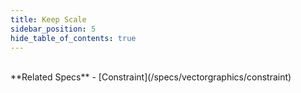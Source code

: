 ```yaml
---
title: Keep Scale
sidebar_position: 5
hide_table_of_contents: true
---
```


<DarumaPlayer
  src='https://raw.githubusercontent.com/verygoodgraphics/resource/main/feature/constraint/constraint__scale.daruma'
/>

<br />
**Related Specs**
- [Constraint](/specs/vectorgraphics/constraint)
